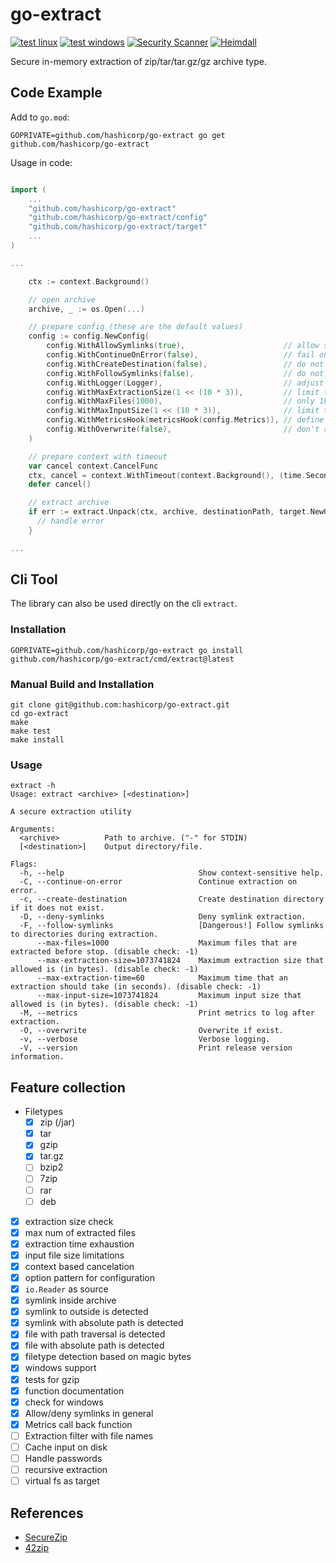 # go-extract

[![test linux](https://github.com/hashicorp/go-extract/actions/workflows/test-linux.yml/badge.svg)](https://github.com/hashicorp/go-extract/actions/workflows/test-linux.yml) [![test windows](https://github.com/hashicorp/go-extract/actions/workflows/test-windows.yml/badge.svg)](https://github.com/hashicorp/go-extract/actions/workflows/test-windows.yml) [![Security Scanner](https://github.com/hashicorp/go-extract/actions/workflows/secscan.yml/badge.svg)](https://github.com/hashicorp/go-extract/actions/workflows/secscan.yml) [![Heimdall](https://heimdall.hashicorp.services/api/v1/assets/go-extract/badge.svg?key=ad16a37b0882cb2e792c11a031b139227b23eabe137ddf2b19d10028bcdb79a8)](https://heimdall.hashicorp.services/site/assets/go-extract)

Secure in-memory extraction of zip/tar/tar.gz/gz archive type.

## Code Example

Add to `go.mod`:

```cli
GOPRIVATE=github.com/hashicorp/go-extract go get github.com/hashicorp/go-extract
```

Usage in code:

```go

import (
    ...
    "github.com/hashicorp/go-extract"
    "github.com/hashicorp/go-extract/config"
    "github.com/hashicorp/go-extract/target"
    ...
)

...

    ctx := context.Background()

    // open archive
    archive, _ := os.Open(...)

    // prepare config (these are the default values)
    config := config.NewConfig(
        config.WithAllowSymlinks(true),                      // allow symlink creation
        config.WithContinueOnError(false),                   // fail on error
        config.WithCreateDestination(false),                 // do not try to create specified destination
        config.WithFollowSymlinks(false),                    // do not follow symlinks during creation
        config.WithLogger(Logger),                           // adjust logger (default: io.Discard)
        config.WithMaxExtractionSize(1 << (10 * 3)),         // limit to 1 Gb (disable check: -1)
        config.WithMaxFiles(1000),                           // only 1k files maximum (disable check: -1)
        config.WithMaxInputSize(1 << (10 * 3)),              // limit to 1 Gb (disable check: -1)
        config.WithMetricsHook(metricsHook(config.Metrics)), // define hook to receive metrics from extraction
        config.WithOverwrite(false),                         // don't replace existing files
    )

    // prepare context with timeout
    var cancel context.CancelFunc
    ctx, cancel = context.WithTimeout(context.Background(), (time.Second * time.Duration(MaxExtractionTime)))
    defer cancel()

    // extract archive
    if err := extract.Unpack(ctx, archive, destinationPath, target.NewOs(), config); err != nil {
      // handle error
    }

...

```

## Cli Tool

The library can also be used directly on the cli `extract`.

### Installation

```cli
GOPRIVATE=github.com/hashicorp/go-extract go install github.com/hashicorp/go-extract/cmd/extract@latest
```

### Manual Build and Installation

```cli
git clone git@github.com:hashicorp/go-extract.git
cd go-extract
make
make test
make install
```

### Usage

```cli
extract -h
Usage: extract <archive> [<destination>]

A secure extraction utility

Arguments:
  <archive>          Path to archive. ("-" for STDIN)
  [<destination>]    Output directory/file.

Flags:
  -h, --help                              Show context-sensitive help.
  -C, --continue-on-error                 Continue extraction on error.
  -c, --create-destination                Create destination directory if it does not exist.
  -D, --deny-symlinks                     Deny symlink extraction.
  -F, --follow-symlinks                   [Dangerous!] Follow symlinks to directories during extraction.
      --max-files=1000                    Maximum files that are extracted before stop. (disable check: -1)
      --max-extraction-size=1073741824    Maximum extraction size that allowed is (in bytes). (disable check: -1)
      --max-extraction-time=60            Maximum time that an extraction should take (in seconds). (disable check: -1)
      --max-input-size=1073741824         Maximum input size that allowed is (in bytes). (disable check: -1)
  -M, --metrics                           Print metrics to log after extraction.
  -O, --overwrite                         Overwrite if exist.
  -v, --verbose                           Verbose logging.
  -V, --version                           Print release version information.
```

## Feature collection

- Filetypes
  - [x] zip (/jar)
  - [x] tar
  - [x] gzip
  - [x] tar.gz
  - [ ] bzip2
  - [ ] 7zip
  - [ ] rar
  - [ ] deb
- [x] extraction size check
- [x] max num of extracted files
- [x] extraction time exhaustion
- [x] input file size limitations
- [x] context based cancelation
- [x] option pattern for configuration
- [x] `io.Reader` as source
- [x] symlink inside archive
- [x] symlink to outside is detected
- [x] symlink with absolute path is detected
- [x] file with path traversal is detected
- [x] file with absolute path is detected
- [x] filetype detection based on magic bytes
- [x] windows support
- [x] tests for gzip
- [x] function documentation
- [x] check for windows
- [x] Allow/deny symlinks in general
- [x] Metrics call back function
- [ ] Extraction filter with file names
- [ ] Cache input on disk
- [ ] Handle passwords
- [ ] recursive extraction
- [ ] virtual fs as target

## References

- [SecureZip](https://pypi.org/project/SecureZip/)
- [42zip](https://www.unforgettable.dk/)
